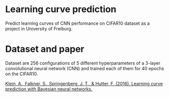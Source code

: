 # Learning curve prediction

Predict learning curves of CNN performance on CIFAR10 dataset as a project in University of Freiburg.

# Dataset and paper

Dataset are 256 configurations of 5 different hyperparameters of a 3-layer convolutional neural network (CNN) and trained each of them for 40 epochs on the CIFAR10.

[Klein, A., Falkner, S., Springenberg, J. T., & Hutter, F. (2016). Learning curve prediction with Bayesian neural networks.](https://openreview.net/forum?id=S11KBYclx)




